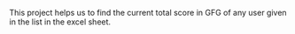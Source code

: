 This project helps us to find the current total score in GFG of any user given in the list in the excel sheet. 
